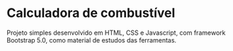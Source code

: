 # Calculadora de combustível

Projeto simples desenvolvido em HTML, CSS e Javascript, com framework Bootstrap 5.0, como material de estudos das ferramentas.
